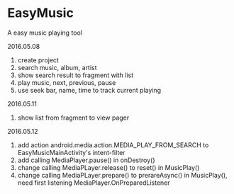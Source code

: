 # EasyMusic
A easy music playing tool

2016.05.08
1. create project
2. search music, album, artist
3. show search result to fragment with list
4. play music, next, previous, pause
5. use seek bar, name, time to track current playing

2016.05.11
1. show list from fragment to view pager

2016.05.12
1. add action android.media.action.MEDIA_PLAY_FROM_SEARCH to EasyMusicMainActivity's intent-filter
2. add calling MediaPlayer.pause() in onDestroy()
3. change calling MediaPLayer.release() to reset() in MusicPlay()
4. change calling MediaPLayer.prepare() to prerareAsync() in MusicPlay(), need first listening MediaPlayer.OnPreparedListener
 